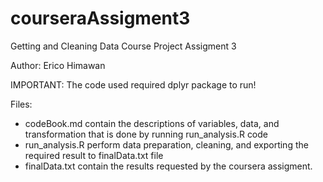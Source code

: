 # courseraAssigment3
Getting and Cleaning Data Course Project Assigment 3

Author: Erico Himawan

IMPORTANT: The code used required dplyr package to run!

Files:
- codeBook.md contain the descriptions of variables, data, and transformation that is done by running run_analysis.R code
- run_analysis.R perform data preparation, cleaning, and exporting the required result to finalData.txt file
- finalData.txt contain the results requested by the coursera assigment.
